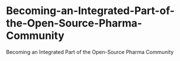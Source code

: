 # Becoming-an-Integrated-Part-of-the-Open-Source-Pharma-Community
Becoming an Integrated Part of the Open-Source Pharma Community
